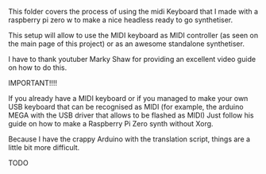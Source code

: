 This folder covers the process of using the midi Keyboard that I made with a raspberry pi zero w to make a nice headless ready to go
synthetiser. 

This setup will allow to use the MIDI keyboard as MIDI controller (as seen on the main page of this project) or as an awesome standalone
synthetiser.

I have to thank youtuber Marky Shaw for providing an excellent video guide on how to do this.

IMPORTANT!!!! 

If you already have a MIDI keyboard or if you managed to make your own USB keyboard that can be recognised as MIDI (for example,
the arduino MEGA with the USB driver that allows to be flashed as MIDI) Just follow his guide on how to make a Raspberry Pi Zero
synth without Xorg.

Because I have the crappy Arduino with the translation script, things are a little bit more difficult.

TODO
